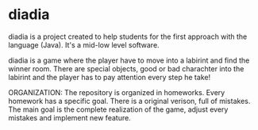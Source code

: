 # diadia
diadia is a project created to help students for the first approach with the language (Java). It's a mid-low level software.

diadia is a game where the player have to move into a labirint and find the winner room. There are special objects, good or bad charachter into the 
labirint and the player has to pay attention every step he take!

ORGANIZATION:
The repository is organized in homeworks. Every homework has a specific goal. There is a original verison, full of mistakes. The main goal is the complete
realization of the game, adjust every mistakes and implement new feature.
